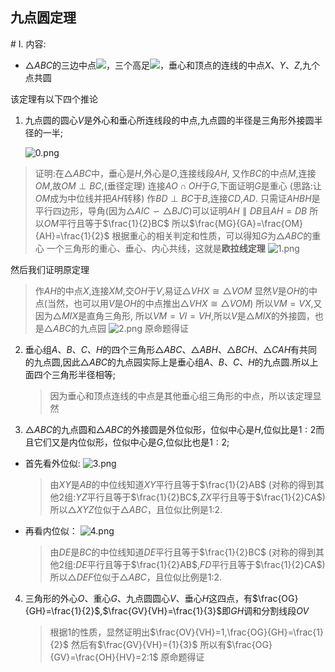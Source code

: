 ## 九点圆定理
<head>
    <script src="https://cdn.mathjax.org/mathjax/latest/MathJax.js?config=TeX-AMS-MML_HTMLorMML" type="text/javascript"></script>
    <script type="text/x-mathjax-config">
        MathJax.Hub.Config({
            tex2jax: {
            skipTags: ['script', 'noscript', 'style', 'textarea', 'pre'],
            inlineMath: [['$','$']]
            }
        });
    </script>
</head>
# I. 内容:

- $\triangle ABC$的三边中点![](http://latex.codecogs.com/svg.latex?D、E、F)，三个高足![](http://latex.codecogs.com/svg.latex?I、J、K)，垂心和顶点的连线的中点$X、Y、Z$,九个点共圆

该定理有以下四个推论

1. 九点圆的圆心$V$是外心和垂心所连线段的中点,九点圆的半径是三角形外接圆半径的一半;
   
   ![0.png](./img/0.png)

> 证明:在$\triangle ABC$中，垂心是$H$,外心是$O$,连接线段$AH$,
> 又作$BC$的中点$M$,连接$OM$,故$OM \perp BC$,(垂径定理)
> 连接$AO\cap OH$于$G$,下面证明$G$是重心
> (思路:让$OM$成为中位线并把$AH$转移)
> 作$BD \perp BC$于$B$,连接$CD$,$AD$.
> 只需证$AHBH$是平行四边形，导角(因为$\triangle AIC \backsim \triangle BJC$)可以证明$AH\parallel DB$且$AH=DB$
> 所以$OM$平行且等于$\frac{1}{2}BC$
> 所以$\frac{MG}{GA}=\frac{OM}{AH}=\frac{1}{2}$
> 根据重心的相关判定和性质，可以得知$G$为$\triangle ABC$的重心
> 一个三角形的重心、垂心、内心共线，这就是**欧拉线定理**
>  ![1.png](./img/1.png)

然后我们证明原定理

> 作$AH$的中点$X$,连接$XM$,交$OH$于$V$,易证$\triangle VHX \cong \triangle VOM$
> 显然$V$是$OH$的中点(当然，也可以用$V$是$OH$的中点推出$\triangle VHX \cong \triangle VOM$)
> 所以$VM=VX$,又因为$\triangle MIX$是直角三角形,
> 所以$VM=VI=VH$,所以$V$是$\triangle MIX$的外接圆，也是$\triangle ABC$的九点园
>  ![2.png](./img/2.png)
> 原命题得证

2. 垂心组$A、B、C、H$的四个三角形$\triangle ABC、\triangle ABH、\triangle BCH、\triangle CAH$有共同的九点圆,因此$\triangle ABC$的九点园实际上是垂心组$A、B、C、H$的九点圆.所以上面四个三角形半径相等;

   > 因为垂心和顶点连线的中点是其他垂心组三角形的中点，所以该定理显然

3. $\triangle ABC$的九点圆和$\triangle ABC$的外接圆是外位似形，位似中心是$H$,位似比是$1:2$而且它们又是内位似形，位似中心是$G$,位似比也是$1:2$;
- 首先看外位似:
  ![3.png](./img/3.png)

  > 由$XY$是$AB$的中位线知道$XY$平行且等于$\frac{1}{2}AB$
  > (对称的得到其他2组:$YZ$平行且等于$\frac{1}{2}BC$,$ZX$平行且等于$\frac{1}{2}CA$)
  > 所以$\triangle XYZ$位似于$\triangle ABC$，且位似比例是1:2.

- 再看内位似：
  ![4.png](./img/4.png)

  > 由$DE$是$BC$的中位线知道$DE$平行且等于$\frac{1}{2}BC$
  > (对称的得到其他2组:$DE$平行且等于$\frac{1}{2}AB$,$FD$平行且等于$\frac{1}{2}CA$)
  > 所以$\triangle DEF$位似于$\triangle ABC$，且位似比例是1:2.
4. 三角形的外心$O$、重心$G$、九点圆圆心$V$、垂心$H$这四点，有$\frac{OG}{GH}=\frac{1}{2}$,$\frac{GV}{VH}=\frac{1}{3}$即$GH$调和分割线段$OV$

   > 根据1的性质，显然证明出$\frac{OV}{VH}=1,\frac{OG}{GH}=\frac{1}{2}$
   > 然后有$\frac{GV}{VH}={1}{3}$
   > 所以有$\frac{OG}{GV}=\frac{OH}{HV}=2:1$
   > 原命题得证
